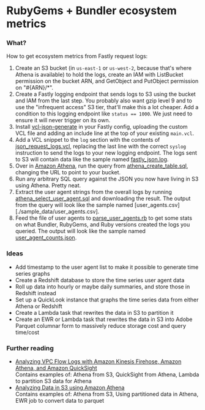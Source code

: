 # RubyGems + Bundler ecosystem metrics

### What?

How to get ecosystem metrics from Fastly request logs:

1. Create an S3 bucket (in `us-east-1` or `us-west-2`, because that's where Athena is available) to hold the logs, create an IAM with ListBucket permission on the bucket  ARN, and GetObject and PutObject permission on "#{ARN}/\*".
1. Create a Fastly logging endpoint that sends logs to S3 using the bucket and IAM from the last step. You probably also want gzip level 9 and to use the "infrequent access" S3 tier, that'll make this a lot cheaper. Add a condition to this logging endpoint like `status == 1000`. We just need to ensure it will never trigger on its own.
1. Install [vcl-json-generate](https://github.com/fastly/vcl-json-generate) in your Fastly config, uploading the custom VCL file and adding an include line at the top of your existing `main.vcl`.
1. Add a VCL snippet to the `log` section with the contents of [json\_request\_logs.vcl](./json_request_logs.vcl), replacing the last line with the correct `syslog` instruction to send the logs to your new logging endpoint. The logs sent to S3 will contain data like the sample named [fastly\_json.log](./sample_data/fastly_json.log).
1. Over in [Amazon Athena](https://us-west-2.console.aws.amazon.com/athena/home?region=us-west-2), run the query from [athena\_create\_table.sql](./athena_create_table.sql), changing the URL to point to your bucket.
1. Run any arbitrary SQL query against the JSON you now have living in S3 using Athena. Pretty neat.
1. Extract the user agent strings from the overall logs by running [athena\_select\_user\_agent.sql](./athena_select_user_agent.sql) and downloading the result. The output from the query will look like the sample named [user\_agents.csv][./sample_data/user_agents.csv].
1. Feed the file of user agents to [parse\_user\_agents.rb](./parse_user_agents.rb) to get some stats on what Bundler, RubyGems, and Ruby versions created the logs you queried. The output will look like the sample named [user\_agent\_counts.json](./sample_data/user_agent_counts.json).

### Ideas

- Add timestamp to the user agent list to make it possible to generate time series graphs
- Create a Redshift database to store the time series user agent data
- Roll up data into hourly or maybe daily summaries, and store those in Redshift instead
- Set up a QuickLook instance that graphs the time series data from either Athena or Redshift
- Create a Lambda task that rewrites the data in S3 to partition it
- Create an EWR or Lambda task that rewrites the data in S3 into Adobe Parquet columnar form to massively reduce storage cost and query time/cost

### Further reading

- [Analyzing VPC Flow Logs with Amazon Kinesis Firehose, Amazon Athena, and Amazon QuickSight](https://aws.amazon.com/blogs/big-data/analyzing-vpc-flow-logs-with-amazon-kinesis-firehose-amazon-athena-and-amazon-quicksight/)  
  Contains examples of: Athena from S3, QuickSight from Athena, Lambda to partition S3 data for Athena
- [Analyzing Data in S3 using Amazon Athena](https://aws.amazon.com/blogs/big-data/analyzing-data-in-s3-using-amazon-athena/)  
  Contains examples of: Athena from S3, Using partitioned data in Athena, EWR job to convert data to parquet
